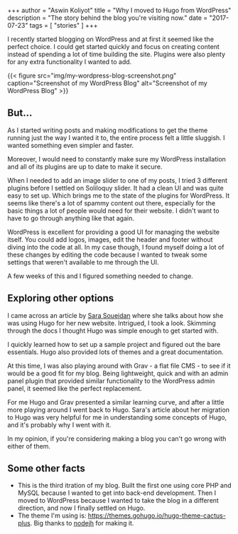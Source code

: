 +++
author = "Aswin Koliyot"
title = "Why I moved to Hugo from WordPress"
description = "The story behind the blog you're visiting now."
date = "2017-07-23"
tags = [
    "stories"
]
+++

I recently started blogging on WordPress and at first it seemed like the perfect choice. I could get started quickly and focus on creating content instead of spending a lot of time building the site. Plugins were also plenty for any extra functionality I wanted to add.

{{< figure src="img/my-wordpress-blog-screenshot.png" caption="Screenshot of my WordPress Blog" alt="Screenshot of my WordPress Blog" >}}



## But...
As I started writing posts and making modifications to get the theme running just the way I wanted it to, the entire process felt a little sluggish. I wanted something even simpler and faster.

Moreover, I would need to constantly make sure my WordPress installation and all of its plugins are up to date to make it secure.

When I needed to add an image slider to one of my posts, I tried 3 different plugins before I settled on Soliloquy slider. It had a clean UI and was quite easy to set up. Which brings me to the state of the plugins for WordPress. It seems like there's a lot of spammy content out there, especially for the basic things a lot of people would need for their website. I didn't want to have to go through anything like that again.

WordPress is excellent for providing a good UI for managing the website itself. You could add logos, images, edit the header and footer without diving into the code at all. In my case though, I found myself doing a lot of these changes by editing the code because I wanted to tweak some settings that weren't available to me through the UI.

A few weeks of this and I figured something needed to change.

## Exploring other options
I came across an article by [Sara Soueidan](https://www.sarasoueidan.com/blog/jekyll-ghpages-to-hugo-netlify/) where she talks about how she was using Hugo for her new website. Intrigued, I took a look. Skimming through the docs I thought Hugo was simple enough to get started with. 

I quickly learned how to set up a sample project and figured out the bare essentials. Hugo also provided lots of themes and a great documentation. 

At this time, I was also playing around with Grav - a flat file CMS - to see if it would be a good fit for my blog. Being lightweight, quick and with an admin panel plugin that provided similar functionality to the WordPress admin panel, it seemed like the perfect replacement. 

For me Hugo and Grav presented a similar learning curve, and after a little more playing around I went back to Hugo.
Sara's article about her migration to Hugo was very helpful for me in understanding some concepts of Hugo, and it's probably why I went with it. 

In my opinion, if you're considering making a blog you can't go wrong with either of them.

## Some other facts
* This is the third itration of my blog. Built the first one using core PHP and MySQL because I wanted to get into back-end development. Then I moved to WordPress because I wanted to take the blog in a different direction, and now I finally settled on Hugo.
* The theme I'm using is: https://themes.gohugo.io/hugo-theme-cactus-plus. Big thanks to [nodejh](https://github.com/nodejh) for making it.

